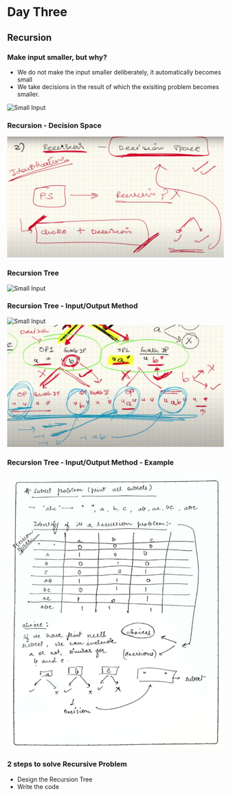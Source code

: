 # Day Three

## Recursion

### Make input smaller, but why?

- We do not make the input smaller deliberately, it automatically becomes small
- We take decisions in the result of which the exisiting problem becomes smaller.

![Small Input](./assets/1.png)

### Recursion - Decision Space

![Small Input](./assets/2.png)

### Recursion Tree

![Small Input](./assets/3.png)

### Recursion Tree - Input/Output Method

![Small Input](./assets/4.png)
![Small Input](./assets/5.png)

### Recursion Tree - Input/Output Method - Example

![Small Input](./assets/6.png)

### 2 steps to solve Recursive Problem

- Design the Recursion Tree
- Write the code